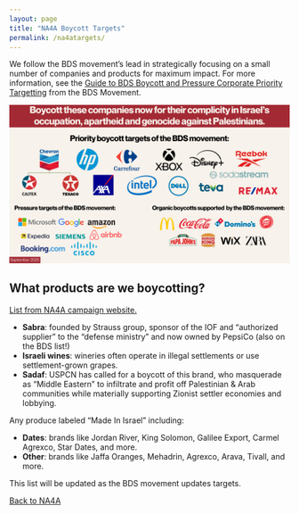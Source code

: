 ```yaml
---
layout: page
title: "NA4A Boycott Targets"
permalink: /na4atargets/
---
```


We follow the BDS movement’s lead in strategically focusing on a small number of companies and products for maximum impact. For more information, see the [Guide to BDS Boycott and Pressure Corporate Priority Targetting](https://www.bdsmovement.net/Guide-to-BDS-Boycott) from the BDS Movement.

![BDS Targets](/assets/images/BDS-Targets.png)

## What products are we boycotting? 
[List from NA4A campaign website.](https://na4a.org)

+ __Sabra__: founded by Strauss group, sponsor of the IOF and “authorized supplier” to the “defense ministry” and now owned by PepsiCo (also on the BDS list!)
+ __Israeli wines__: wineries often operate in illegal settlements or use settlement-grown grapes.
+ __Sadaf__: USPCN has called for a boycott of this brand, who masquerade as “Middle Eastern” to infiltrate and profit off Palestinian & Arab communities while materially supporting Zionist settler economies and lobbying.

Any produce labeled “Made In Israel” including:
+ __Dates__: brands like Jordan River, King Solomon, Galilee Export, Carmel Agrexco, Star Dates, and more.
+ __Other__: brands like Jaffa Oranges, Mehadrin, Agrexco, Arava, Tivall, and more.

This list will be updated as the BDS movement updates targets. 

[Back to NA4A](https://bhamdsa.org/NA4A/)